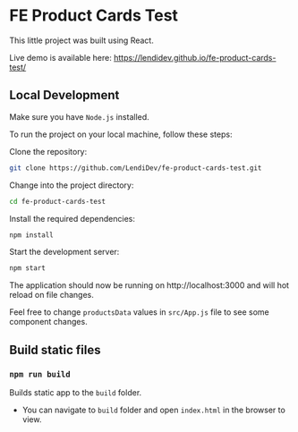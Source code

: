 # FE Product Cards Test

This little project was built using React.

Live demo is available here: https://lendidev.github.io/fe-product-cards-test/

## Local Development

Make sure you have `Node.js` installed.

To run the project on your local machine, follow these steps:

Clone the repository:

```sh
git clone https://github.com/LendiDev/fe-product-cards-test.git
```

Change into the project directory:

```sh
cd fe-product-cards-test
```

Install the required dependencies:

```sh
npm install
```

Start the development server:

```sh
npm start
```

The application should now be running on http://localhost:3000 and will hot reload on file changes.

Feel free to change `productsData` values in `src/App.js` file to see some component changes.

## Build static files

### `npm run build`

Builds static app to the `build` folder.

- You can navigate to `build` folder and open `index.html` in the browser to view.

